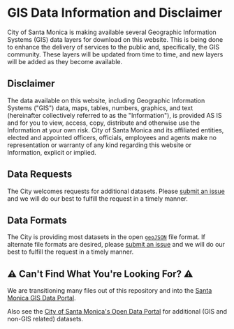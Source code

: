 

# GIS Data Information and Disclaimer

City of Santa Monica is making available several Geographic Information Systems (GIS) data layers for download on this website. This is being done to enhance the delivery of services to the public and, specifically, the GIS community. These layers will be updated from time to time, and new layers will be added as they become available.

## Disclaimer

The data available on this website, including Geographic Information Systems ("GIS") data, maps, tables, numbers, graphics, and text (hereinafter collectively referred to as the "Information"), is provided AS IS and for you to view, access, copy, distribute and otherwise use the Information at your own risk. City of Santa Monica and its affiliated entities, elected and appointed officers, officials, employees and agents make no representation or warranty of any kind regarding this website or Information, explicit or implied.

## Data Requests

The City welcomes requests for additional datasets. Please [submit an issue](https://github.com/CityofSantaMonica/GIS/issues) and we will do our best to fulfill the request in a timely manner.

## Data Formats

The City is providing most datasets in the open [`geoJSON`](http://geojson.org/) file format. If alternate file formats are desired, please [submit an issue](https://github.com/CityofSantaMonica/GIS/issues) and we will do our best to fulfill the request in a timely manner.

## :warning: Can't Find What You're Looking For? :warning:

We are transitioning many files out of this repository and into the [Santa Monica GIS Data Portal](http://gis-smgov.opendata.arcgis.com/datasets).

Also see the [City of Santa Monica's Open Data Portal](https://data.smgov.net) for additional (GIS and non-GIS related) datasets.
